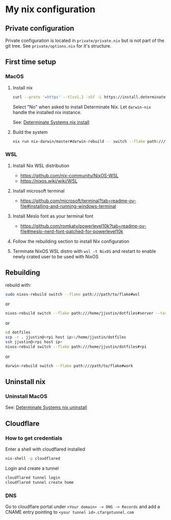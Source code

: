 # My nix configuration

## Private configuration

Private configuration is located in `private/private.nix` but is not part of the git tree.
See `private/options.nix` for it's structure.

## First time setup

### MacOS

1. Install nix

    ```sh
    curl --proto '=https' --tlsv1.2 -sSf -L https://install.determinate.systems/nix | sh -s -- install
    ```

    Select "No" when asked to install Determinate Nix.
    Let `darwin-nix` handle the installed nix instance.

    See: [Determinate Systems nix install](https://github.com/DeterminateSystems/nix-installer?tab=readme-ov-file#install-nix)

1. Build the system

    ```sh
    nix run nix-darwin/master#darwin-rebuild -- switch --flake path:///path/to/flake#arthur
    ```

### WSL

1. Install Nix WSL distribution
    - <https://github.com/nix-community/NixOS-WSL>
    - <https://nixos.wiki/wiki/WSL>

1. Install microsoft terminal
    - <https://github.com/microsoft/terminal?tab=readme-ov-file#installing-and-running-windows-terminal>

1. Install Meslo font as your terminal font
   - <https://github.com/romkatv/powerlevel10k?tab=readme-ov-file#meslo-nerd-font-patched-for-powerlevel10k>

1. Follow the rebuilding section to install Nix configuration

1. Terminate NixOS WSL distro with `wsl -t NixOS` and restart to enable newly crated user to be used with NixOS

## Rebuilding

rebuild with:

```sh
sudo nixos-rebuild switch --flake path:///path/to/flake#wsl
```

or

```sh
nixos-rebuild switch --flake path:///home/jjustin/dotfiles#server --target-host root@<server host>
```

or

```sh
cd dotfiles
scp -r . jjustin@<rpi host ip>:/home/jjustin/dotfiles
ssh jjustin@<rpi host ip>
nixos-rebuild switch --flake path:///home/jjustin/dotfiles#rpi
```

or

```sh
darwin-rebuild switch --flake path:///path/to/flake#work
```

## Uninstall nix

### Uninstall MacOS

See: [Determinate Systems nix uninstall](https://github.com/DeterminateSystems/nix-installer?tab=readme-ov-file#uninstalling)

## Cloudflare

### How to get credentials

Enter a shell with cloudflared installed

```sh
nix-shell -p cloudflared
```

Login and create a tunnel

```sh
cloudflared tunnel login
cloudflared tunnel create home
```

### DNS

Go to cloudflare portal under `<Your domain> -> DNS -> Records` and add a CNAME entry pointing to `<your tunnel id>.cfargotunnel.com`
